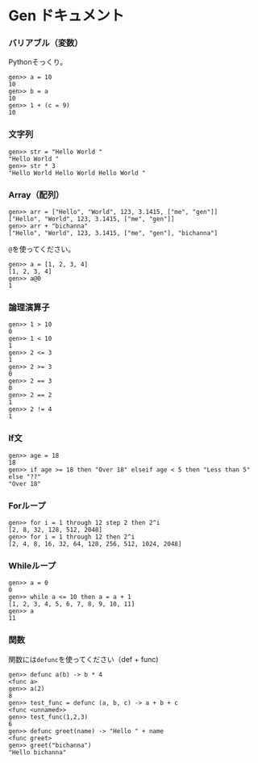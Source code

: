 
# Gen ドキュメント

### バリアブル（変数）
Pythonそっくり。
```
gen>> a = 10
10
gen>> b = a
10
gen>> 1 + (c = 9)
10
```

### 文字列
```
gen>> str = "Hello World "
"Hello World "
gen>> str * 3 
"Hello World Hello World Hello World "
```

### Array（配列）
```
gen>> arr = ["Hello", "World", 123, 3.1415, ["me", "gen"]]
["Hello", "World", 123, 3.1415, ["me", "gen"]]
gen>> arr + "bichanna"
["Hello", "World", 123, 3.1415, ["me", "gen"], "bichanna"]
```
`@`を使ってください。
```
gen>> a = [1, 2, 3, 4]
[1, 2, 3, 4]
gen>> a@0
1
```

### 論理演算子
```
gen>> 1 > 10
0
gen>> 1 < 10 
1
gen>> 2 <= 3
1
gen>> 2 >= 3
0
gen>> 2 == 3
0
gen>> 2 == 2
1
gen>> 2 != 4
1
```

### If文
```
gen>> age = 18
18
gen>> if age >= 18 then "Over 18" elseif age < 5 then "Less than 5" else "??"
"Over 18"
```

### Forループ
```
gen>> for i = 1 through 12 step 2 then 2^i
[2, 8, 32, 128, 512, 2048]
gen>> for i = 1 through 12 then 2^i
[2, 4, 8, 16, 32, 64, 128, 256, 512, 1024, 2048]
```

### Whileループ
```
gen>> a = 0
0
gen>> while a <= 10 then a = a + 1
[1, 2, 3, 4, 5, 6, 7, 8, 9, 10, 11]
gen>> a 
11
```

### 関数
関数には`defunc`を使ってください（def + func)
```
gen>> defunc a(b) -> b * 4
<func a>
gen>> a(2)
8
gen>> test_func = defunc (a, b, c) -> a + b + c
<func <unnamed>>
gen>> test_func(1,2,3)
6
gen>> defunc greet(name) -> "Hello " + name
<func greet>
gen>> greet("bichanna")
"Hello bichanna"
```
